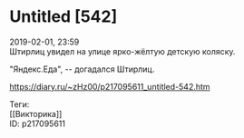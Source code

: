 Untitled [542]
===============

   
 2019-02-01, 23:59   
  Штирлиц увидел на улице ярко-жёлтую детскую коляску.   
   
 "Яндекс.Еда", -- догадался Штирлиц.   
    
 <https://diary.ru/~zHz00/p217095611_untitled-542.htm>   
   
 Теги:   
 [[Викторика]]   
 ID: p217095611
